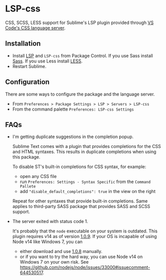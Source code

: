 # LSP-css

CSS, SCSS, LESS support for Sublime's LSP plugin provided through [VS Code's CSS language server](https://github.com/microsoft/vscode/tree/main/extensions/css-language-features/server).

## Installation

- Install [LSP](https://packagecontrol.io/packages/LSP) and `LSP-css` from Package Control.
  If you use Sass install [Sass](https://packagecontrol.io/packages/Sass).
  If you use Less install [LESS](https://packagecontrol.io/packages/LESS).
- Restart Sublime.

## Configuration

There are some ways to configure the package and the language server.

- From `Preferences > Package Settings > LSP > Servers > LSP-css`
- From the command palette `Preferences: LSP-css Settings`

## FAQs

- I'm getting duplicate suggestions in the completion popup.

  Sublime Text comes with a plugin that provides completions for the CSS and HTML syntaxes. This results in duplicate completions when using this package.

  To disable ST's built-in completions for CSS syntax, for example:
   - open any CSS file
   - run `Preferences: Settings - Syntax Specific` from the `Command Pallete`
   - add `"disable_default_completions": true` in the view on the right

  Repeat for other syntaxes that provide built-in completions. Same applies to third-party SASS package that provides SASS and SCSS support.

- The server exited with status code 1.

  It's probably that the `node` executable on your system is outdated.
  This plugin requires v14 as of version [1.0.9](https://github.com/sublimelsp/LSP-css/releases/tag/1.0.9).
  If your OS is incapable of using Node v14 like Windows 7, you can

  - either download and use [1.0.8](https://github.com/sublimelsp/LSP-css/releases/tag/1.0.8) manually.
  - or if you want to try the hard way, you can use Node v14 on Windows 7 on your own risk.
    See https://github.com/nodejs/node/issues/33000#issuecomment-644530517.
